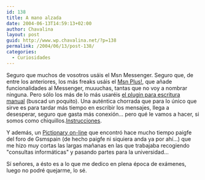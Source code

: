 ```yaml
---
id: 138
title: A mano alzada
date: 2004-06-13T14:59:13+02:00
author: Chavalina
layout: post
guid: http://www.wp.chavalina.net/?p=138
permalink: /2004/06/13/post-138/
categories:
  - Curiosidades
---
```

Seguro que muchos de vosotros usáis el Msn Messenger. Seguro que, de entre los anteriores, los más freaks usáis el <a href="http://www.msgplus.net/index.php" target="_blank">Msn Plus!</a>, que a&ntilde;ade funcionalidades al Messenger, muuuchas, tantas que no voy a nombrar ninguna. Pero sólo los más de lo más usaréis <a href="http://www.mess.be/" target="_blank">el plugin para escritura manual</a> (buscad un poquito). Una auténtica chorrada que para lo &uacute;nico que sirve es para tardar más tiempo en escribir los mensajes, llega a desesperar, seguro que gasta más conexión… pero qué le vamos a hacer, si somos como chiquillos.<a href="http://msgplus.mybboard.com/showthread.php?tid=22276" target="_blank">Instrucciones</a>.

Y además, un <a href="http://www.isketch.net/" target="_blank">Pictionary on-line</a> que encontró hace mucho tiempo <span class="alguien">paigfe</span> del foro de Gsmspain (de hecho <span class="alguien">paigfe</span> ni siquiera anda ya por ah&iacute;…) que me hizo muy cortas las largas ma&ntilde;anas en las que trabajaba recogiendo "consultas informáticas" y pasando partes para la universidad…

S&iacute; se&ntilde;ores, a ésto es a lo que me dedico en plena época de exámenes, luego no podré quejarme, lo sé.